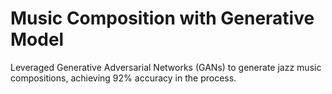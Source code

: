 # Music Composition with Generative Model
Leveraged Generative Adversarial Networks (GANs) to generate jazz music compositions, achieving 92% accuracy in the process.
